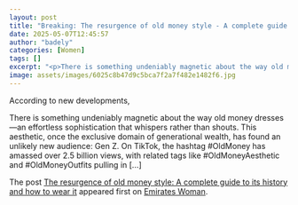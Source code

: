 ```yaml
---
layout: post
title: "Breaking: The resurgence of old money style - A complete guide to its history and how to wear it"
date: 2025-05-07T12:45:57
author: "badely"
categories: [Women]
tags: []
excerpt: "<p>There is something undeniably magnetic about the way old money dresses—an effortless sophistication that whispers rather than shouts. This aestheti"
image: assets/images/6025c8b47d9c5bca7f2a7f482e1482f6.jpg
---
```


According to new developments, <p>There is something undeniably magnetic about the way old money dresses—an effortless sophistication that whispers rather than shouts. This aesthetic, once the exclusive domain of generational wealth, has found an unlikely new audience: Gen Z. On TikTok, the hashtag #OldMoney has amassed over 2.5 billion views, with related tags like #OldMoneyAesthetic and #OldMoneyOutfits pulling in [&#8230;]</p>
<p>The post <a href="https://emirateswoman.com/old-money-style-history-how-to-wear/" rel="nofollow">The resurgence of old money style: A complete guide to its history and how to wear it</a> appeared first on <a href="https://emirateswoman.com" rel="nofollow">Emirates Woman</a>.</p>

